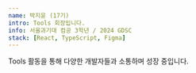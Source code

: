 ```yaml
---
name: 박지윤 (17기)
intro: Tools 회장입니다.
info: 서울과기대 컴공 3학년 / 2024 GDSC
stack: [React, TypeScript, Figma]
---
```


Tools 활동을 통해 다양한 개발자들과 소통하며 성장 중입니다.

